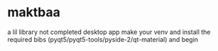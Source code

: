 # maktbaa
a lil library not completed desktop app
make your venv and install the required bibs (pyqt5/pyqt5-tools/pyside-2/qt-material)
and begin

